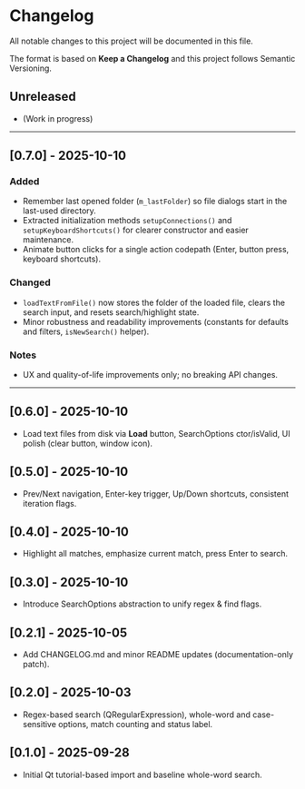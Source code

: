 # Changelog

All notable changes to this project will be documented in this file.

The format is based on **Keep a Changelog** and this project follows Semantic Versioning.

## Unreleased
- (Work in progress)

---

## [0.7.0] - 2025-10-10
### Added
- Remember last opened folder (`m_lastFolder`) so file dialogs start in the last-used directory.
- Extracted initialization methods `setupConnections()` and `setupKeyboardShortcuts()` for clearer constructor and easier maintenance.
- Animate button clicks for a single action codepath (Enter, button press, keyboard shortcuts).

### Changed
- `loadTextFromFile()` now stores the folder of the loaded file, clears the search input, and resets search/highlight state.
- Minor robustness and readability improvements (constants for defaults and filters, `isNewSearch()` helper).

### Notes
- UX and quality-of-life improvements only; no breaking API changes.

---

## [0.6.0] - 2025-10-10
- Load text files from disk via **Load** button, SearchOptions ctor/isValid, UI polish (clear button, window icon).

## [0.5.0] - 2025-10-10
- Prev/Next navigation, Enter-key trigger, Up/Down shortcuts, consistent iteration flags.

## [0.4.0] - 2025-10-10
- Highlight all matches, emphasize current match, press Enter to search.

## [0.3.0] - 2025-10-10
- Introduce SearchOptions abstraction to unify regex & find flags.

## [0.2.1] - 2025-10-05
- Add CHANGELOG.md and minor README updates (documentation-only patch).

## [0.2.0] - 2025-10-03
- Regex-based search (QRegularExpression), whole-word and case-sensitive options, match counting and status label.

## [0.1.0] - 2025-09-28
- Initial Qt tutorial-based import and baseline whole-word search.